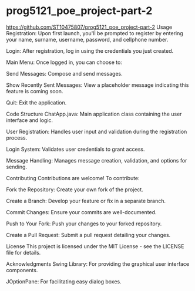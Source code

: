 # prog5121_poe_project-part-2
https://github.com/ST10475807/prog5121_poe_project-part-2
Usage
Registration: Upon first launch, you'll be prompted to register by entering your name, surname, username, password, and cellphone number.

Login: After registration, log in using the credentials you just created.

Main Menu: Once logged in, you can choose to:

Send Messages: Compose and send messages.

Show Recently Sent Messages: View a placeholder message indicating this feature is coming soon.

Quit: Exit the application.

Code Structure
ChatApp.java: Main application class containing the user interface and logic.

User Registration: Handles user input and validation during the registration process.

Login System: Validates user credentials to grant access.

Message Handling: Manages message creation, validation, and options for sending.

Contributing
Contributions are welcome! To contribute:

Fork the Repository: Create your own fork of the project.

Create a Branch: Develop your feature or fix in a separate branch.

Commit Changes: Ensure your commits are well-documented.

Push to Your Fork: Push your changes to your forked repository.

Create a Pull Request: Submit a pull request detailing your changes.

License
This project is licensed under the MIT License - see the LICENSE file for details.

Acknowledgments
Swing Library: For providing the graphical user interface components.

JOptionPane: For facilitating easy dialog boxes.
